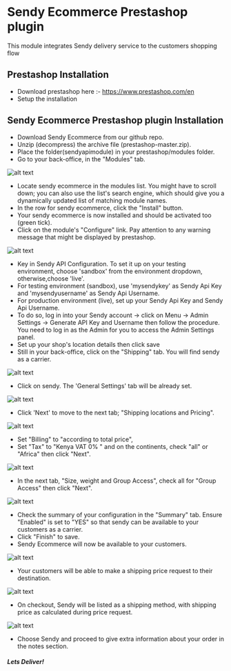 # Sendy Ecommerce Prestashop plugin
This module integrates Sendy delivery service to the customers shopping flow


## Prestashop Installation
 - Download prestashop here :- https://www.prestashop.com/en
 - Setup the installation

## Sendy Ecommerce Prestashop plugin Installation
 - Download Sendy Ecommerce from our github repo.
 - Unzip (decompress) the archive file (prestashop-master.zip).
 - Place the folder(sendyapimodule) in your prestashop/modules folder.
 - Go to your back-office, in the "Modules" tab.
 
 ![alt text](https://raw.githubusercontent.com/sendyit/prestashop/master/sendyapimdoule/views/img/install-module.png)
 
 - Locate sendy ecommerce in the modules list. You might have to scroll down; you can also use the list's search engine, which should give you a dynamically updated list of matching module names.
 - In the row for sendy ecommerce, click the "Install" button.
 - Your sendy ecommerce is now installed and should be activated too (green tick).
 - Click on the module's "Configure" link. Pay attention to any warning message that might be displayed by prestashop.
 
  ![alt text](https://raw.githubusercontent.com/sendyit/prestashop/master/sendyapimdoule/views/img/environment.png)
  
 - Key in Sendy API Configuration. To set it up on your testing environment, choose 'sandbox' from the environment dropdown, otherwise,choose 'live'. 
 - For testing environment (sandbox), use 'mysendykey' as Sendy Api Key and 'mysendyusername' as Sendy Api Username.
 - For production environment (live), set up your Sendy Api Key and Sendy Api Username. 
 - To do so, log in into your Sendy account -> click on Menu -> Admin Settings -> Generate API Key and Username then follow the procedure. You need to log in as the Admin for you to access the Admin Settings panel. 
 - Set up your shop's location details then click save
 - Still in your back-office, click on the "Shipping" tab. You will find sendy as a carrier.
 
  ![alt text](https://raw.githubusercontent.com/sendyit/prestashop/master/sendyapimdoule/views/img/shipping.png)
  
 - Click on sendy. The 'General Settings' tab will be already set.
 
 ![alt text](https://raw.githubusercontent.com/sendyit/prestashop/master/sendyapimdoule/views/img/carrier-settings-set-from-sendy.png)
 
 - Click 'Next' to move to the next tab; "Shipping locations and Pricing".
 
 ![alt text](https://raw.githubusercontent.com/sendyit/prestashop/master/sendyapimdoule/views/img/carrier-settings-shipping-locations-and-costs.png)
 
 - Set "Billing" to "according to total price",
 - Set "Tax" to "Kenya VAT 0% " and on the continents, check "all" or "Africa" then click "Next".
 
 ![alt text](https://raw.githubusercontent.com/sendyit/prestashop/master/sendyapimdoule/views/img/carrier-settings-group-access.png)
 
 - In the next tab, "Size, weight and Group Access", check all for "Group Access" then click "Next".
 
 ![alt text](https://raw.githubusercontent.com/sendyit/prestashop/master/sendyapimdoule/views/img/carrier-settings-summary.png)
 
 - Check the summary of your configuration in the "Summary" tab. Ensure "Enabled" is set to "YES" so that sendy can be available to your customers as a carrier.
 - Click "Finish" to save.
 - Sendy Ecommerce will now be available to your customers.
 
 ![alt text](https://raw.githubusercontent.com/sendyit/prestashop/master/sendyapimdoule/views/img/sendy-hooked.png)
 
 - Your customers will be able to make a shipping price request to their destination.
 
  ![alt text](https://raw.githubusercontent.com/sendyit/prestashop/master/sendyapimdoule/views/img/pricing.png)
  
 - On checkout, Sendy will be listed as a shipping method, with shipping price as calculated during price request.
 
  ![alt text](https://raw.githubusercontent.com/sendyit/prestashop/master/sendyapimdoule/views/img/notes.png)
  
 - Choose Sendy and proceed to give extra information about your order in the notes section.

##### Lets Deliver!